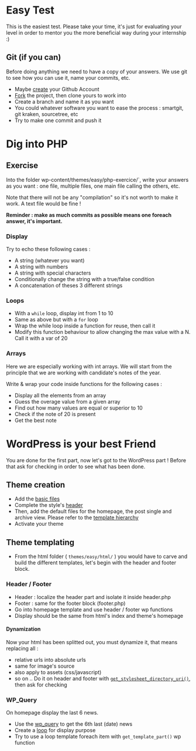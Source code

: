 # Easy Test
This is the easiest test. Please take your time, it's just for evaluating your level in order to mentor you the more beneficial way during your internship :)

## Git (if you can)
Before doing anything we need to have a copy of your answers. We use git to see how you can use it, name your commits, etc.
* Maybe [create](https://www.google.fr/url?sa=t&rct=j&q=&esrc=s&source=web&cd=4&cad=rja&uact=8&ved=0ahUKEwjxjo7U35jVAhWBD8AKHfnLAyQQFgg5MAM&url=https%3A%2F%2Fgithub.com%2Fjoin&usg=AFQjCNF6nezHQWX1hKwEFQVYRrUheS9_Ig) your Github Account
* [Fork](https://help.github.com/articles/fork-a-repo/) the project, then clone yours to work into
* Create a branch and name it as you want
* You could whatever software you want to ease the process : smartgit, git kraken, sourcetree, etc
* Try to make one commit and push it

# Dig into PHP

## Exercise
Into the folder wp-content/themes/easy/php-exercice/`, write your answers as you want : one file, multiple files, one main file calling the others, etc.

Note that there will not be any "compilation" so it's not worth to make it work. A text file would be fine ! 

**Reminder : make as much commits as possible means one foreach answer, it's important.**

### Display
Try to echo these following cases :

* A string (whatever you want)
* A string with numbers
* A string with special characters
* Conditionally change the string with a true/false condition
* A concatenation of theses 3 different strings

### Loops
* With a `while` loop, display int from 1 to 10
* Same as above but with a `for` loop
* Wrap the while loop inside a function for reuse, then call it
* Modify this function behaviour to allow changing the max value with a N. Call it with a var of 20

### Arrays
Here we are especially working with int arrays. We will start from the principle that we are working with candidate's notes of the year.

Write & wrap your code inside functions for the following cases :
* Display all the elements from an array
* Guess the overage value from a given array
* Find out how many values are equal or superior to 10
* Check if the note of 20 is present
* Get the best note

# WordPress is your best Friend
You are done for the first part, now let's got to the WordPress part !
Before that ask for checking in order to see what has been done.

## Theme creation
* Add the [basic files](https://codex.wordpress.org/Theme_Development#Basic_Templates)
* Complete the style's [header](https://developer.wordpress.org/themes/basics/main-stylesheet-style-css/)
* Then, add the default files for the homepage, the post single and archive view. Please refer to the [template hierarchy](https://wphierarchy.com/)
* Activate your theme

## Theme templating
* From the html folder ( `themes/easy/html/` ) you would have to carve and build the different templates, let's begin with the header and footer block.

### Header / Footer
* Header : localize the header part and isolate it inside header.php
* Footer : same for the footer block (footer.php)
* Go into homepage template and use header / footer wp functions
* Display should be the same from html's index and theme's homepage

#### Dynamization
Now your html has been splitted out, you must dynamize it, that means replacing all :
* relative urls into absolute urls
* same for image's source
* also apply to assets (css/javascript)
* so on ..
Do it on header and footer with [`get_stylesheet_directory_uri()`](https://codex.wordpress.org/Function_Reference/get_stylesheet_directory_uri), then ask for checking

### WP_Query
On homepage display the last 6 news.
* Use the [wp_query](http://www.geekpress.fr/wp-query-creez-des-requetes-personnalisees-dans-vos-themes-wordpress/) to get the 6th last (date) news
* Create a [loop](https://code.tutsplus.com/tutorials/a-beginners-guide-to-the-wordpress-loop--wp-20241) for display purpose
* Try to use a loop template foreach item with `get_template_part()` wp function
